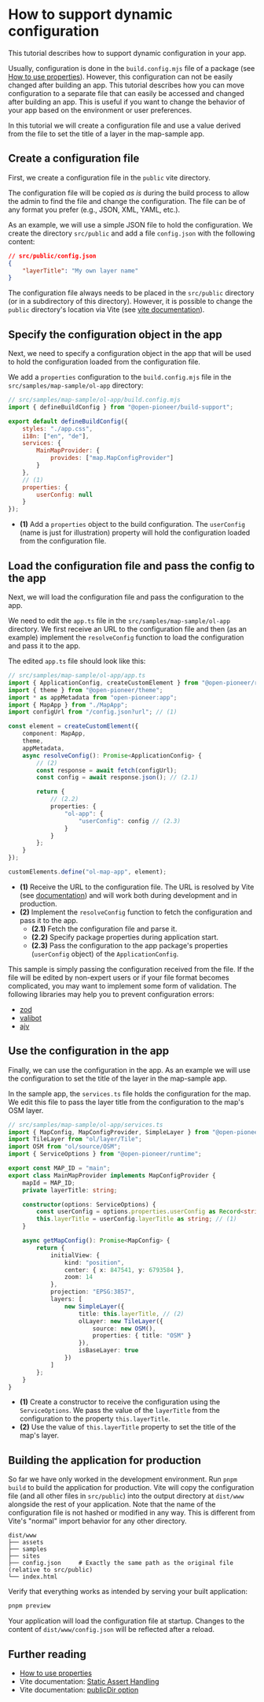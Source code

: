 # How to support dynamic configuration

This tutorial describes how to support dynamic configuration in your app.

Usually, configuration is done in the `build.config.mjs` file of a package (see [How to use properties](./HowToUseProperties.md)).
However, this configuration can not be easily changed after building an app.
This tutorial describes how you can move configuration to a separate file that can easily be accessed and changed after building an app.
This is useful if you want to change the behavior of your app based on the environment or user preferences.

In this tutorial we will create a configuration file and use a value derived from the file
to set the title of a layer in the map-sample app.

## Create a configuration file

First, we create a configuration file in the `public` vite directory.

The configuration file will be copied _as is_ during the build process to allow the admin to find the file and change the configuration.
The file can be of any format you prefer (e.g., JSON, XML, YAML, etc.).

As an example, we will use a simple JSON file to hold the configuration.
We create the directory `src/public` and add a file `config.json` with the following content:

```json
// src/public/config.json
{
    "layerTitle": "My own layer name"
}
```

The configuration file always needs to be placed in the `src/public` directory (or in a subdirectory of this directory).
However, it is possible to change the `public` directory's location via Vite (see [vite documentation](https://vite.dev/config/shared-options.html#publicdir)).

## Specify the configuration object in the app

Next, we need to specify a configuration object in the app that will be used to hold the configuration loaded from the configuration file.

We add a `properties` configuration to the `build.config.mjs` file in the `src/samples/map-sample/ol-app` directory:

```js
// src/samples/map-sample/ol-app/build.config.mjs
import { defineBuildConfig } from "@open-pioneer/build-support";

export default defineBuildConfig({
    styles: "./app.css",
    i18n: ["en", "de"],
    services: {
        MainMapProvider: {
            provides: ["map.MapConfigProvider"]
        }
    },
    // (1)
    properties: {
        userConfig: null
    }
});
```

- **(1)** Add a `properties` object to the build configuration.
  The `userConfig` (name is just for illustration) property will hold the configuration loaded from the configuration file.

## Load the configuration file and pass the config to the app

Next, we will load the configuration file and pass the configuration to the app.

We need to edit the `app.ts` file in the `src/samples/map-sample/ol-app` directory.
We first receive an URL to the configuration file and then (as an example) implement the `resolveConfig` function to load the configuration and pass it to the app.

The edited `app.ts` file should look like this:

```ts
// src/samples/map-sample/ol-app/app.ts
import { ApplicationConfig, createCustomElement } from "@open-pioneer/runtime";
import { theme } from "@open-pioneer/theme";
import * as appMetadata from "open-pioneer:app";
import { MapApp } from "./MapApp";
import configUrl from "/config.json?url"; // (1)

const element = createCustomElement({
    component: MapApp,
    theme,
    appMetadata,
    async resolveConfig(): Promise<ApplicationConfig> {
        // (2)
        const response = await fetch(configUrl);
        const config = await response.json(); // (2.1)

        return {
            // (2.2)
            properties: {
                "ol-app": {
                    "userConfig": config // (2.3)
                }
            }
        };
    }
});

customElements.define("ol-map-app", element);
```

- **(1)** Receive the URL to the configuration file.
  The URL is resolved by Vite (see [documentation](https://vite.dev/guide/assets#explicit-url-imports)) and will work both during development and in production.
- **(2)** Implement the `resolveConfig` function to fetch the configuration and pass it to the app.
    - **(2.1)** Fetch the configuration file and parse it.
    - **(2.2)** Specify package properties during application start.
    - **(2.3)** Pass the configuration to the app package's properties (`userConfig` object) of the `ApplicationConfig`.

This sample is simply passing the configuration received from the file.
If the file will be edited by non-expert users or if your file format becomes complicated, you may want to implement some form of validation.
The following libraries may help you to prevent configuration errors:

- [zod](https://zod.dev/)
- [valibot](https://valibot.dev/)
- [ajv](https://ajv.js.org/)

## Use the configuration in the app

Finally, we can use the configuration in the app.
As an example we will use the configuration to set the title of the layer in the map-sample app.

In the sample app, the `services.ts` file holds the configuration for the map.
We edit this file to pass the layer title from the configuration to the map's OSM layer.

```ts
// src/samples/map-sample/ol-app/services.ts
import { MapConfig, MapConfigProvider, SimpleLayer } from "@open-pioneer/map";
import TileLayer from "ol/layer/Tile";
import OSM from "ol/source/OSM";
import { ServiceOptions } from "@open-pioneer/runtime";

export const MAP_ID = "main";
export class MainMapProvider implements MapConfigProvider {
    mapId = MAP_ID;
    private layerTitle: string;

    constructor(options: ServiceOptions) {
        const userConfig = options.properties.userConfig as Record<string, unknown>;
        this.layerTitle = userConfig.layerTitle as string; // (1)
    }

    async getMapConfig(): Promise<MapConfig> {
        return {
            initialView: {
                kind: "position",
                center: { x: 847541, y: 6793584 },
                zoom: 14
            },
            projection: "EPSG:3857",
            layers: [
                new SimpleLayer({
                    title: this.layerTitle, // (2)
                    olLayer: new TileLayer({
                        source: new OSM(),
                        properties: { title: "OSM" }
                    }),
                    isBaseLayer: true
                })
            ]
        };
    }
}
```

- **(1)** Create a constructor to receive the configuration using the `ServiceOptions`.
  We pass the value of the `layerTitle` from the configuration to the property `this.layerTitle`.
- **(2)** Use the value of `this.layerTitle` property to set the title of the map's layer.

## Building the application for production

So far we have only worked in the development environment.
Run `pnpm build` to build the application for production.
Vite will copy the configuration file (and all other files in `src/public`) into the output directory at `dist/www` alongside the rest of your application.
Note that the name of the configuration file is not hashed or modified in any way.
This is different from Vite's "normal" import behavior for any other directory.

```text
dist/www
├── assets
├── samples
├── sites
├── config.json     # Exactly the same path as the original file (relative to src/public)
└── index.html
```

Verify that everything works as intended by serving your built application:

```bash
pnpm preview
```

Your application will load the configuration file at startup.
Changes to the content of `dist/www/config.json` will be reflected after a reload.

## Further reading

- [How to use properties](./HowToUseProperties.md)
- Vite documentation: [Static Assert Handling](https://vite.dev/guide/assets)
- Vite documentation: [publicDir option](https://vite.dev/config/shared-options.html#publicdir)
